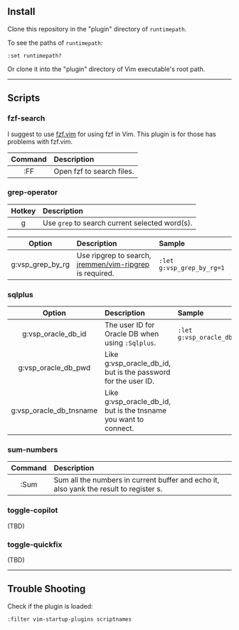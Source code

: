 ## Install

Clone this repository in the "plugin" directory of `runtimepath`.

To see the paths of `runtimepath`:

```
:set runtimepath?
```

Or clone it into the "plugin" directory of Vim executable's root path.

---
## Scripts

### fzf-search

I suggest to use [fzf.vim](https://github.com/junegunn/fzf.vim) for using fzf in Vim.
This plugin is for those has problems with fzf.vim.

| Command | Description |
|:-------:|:------------|
| :FF | Open fzf to search files. |


### grep-operator

| Hotkey | Description |
|:------:|:------------|
| <leader>g | Use `grep` to search current selected word(s). |

| Option | Description | Sample |
|:------:|:------------|:-------|
| g:vsp_grep_by_rg | Use ripgrep to search, [jremmen/vim-ripgrep](https://github.com/jremmen/vim-ripgrep) is required. | `:let g:vsp_grep_by_rg=1` |


### sqlplus

| Option | Description | Sample |
|:------:|:------------|:-------|
| g:vsp_oracle_db_id | The user ID for Oracle DB when using `:Sqlplus`. | `:let g:vsp_oracle_db_id=xxx` |
| g:vsp_oracle_db_pwd | Like g:vsp_oracle_db_id, but is the password for the user ID. | |
| g:vsp_oracle_db_tnsname | Like g:vsp_oracle_db_id, but is the tnsname you want to connect. | |


### sum-numbers

| Command | Description |
|:-------:|:------------|
| :Sum | Sum all the numbers in current buffer and echo it, also yank the result to register s. |


### toggle-copilot

(TBD)

### toggle-quickfix

(TBD)

---
## Trouble Shooting

Check if the plugin is loaded:
```
:filter vim-startup-plugins scriptnames
```

